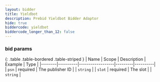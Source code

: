 ```yaml
---
layout: bidder
title: Yieldbot
description: Prebid Yieldbot Bidder Adaptor
hide: true
biddercode: yieldbot
biddercode_longer_than_12: false
---
```



### bid params

{: .table .table-bordered .table-striped }
| Name   | Scope    | Description      | Example | Type     |
|--------|----------|------------------|---------|----------|
| `psn`  | required | The publisher ID |         | `string` |
| `slot` | required | The slot         |         | `string` |
